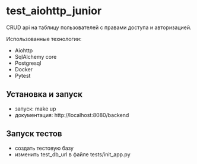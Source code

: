 # test_aiohttp_junior

CRUD api на таблицу пользователей с правами доступа и авторизацией.

Использованные технологии:
- Aiohttp
- SqlAlchemy core
- Postgresql
- Docker
- Pytest

## Установка и запуск

- запуск: make up
- документация: http://localhost:8080/backend

## Запуск тестов

- создать тестовую базу
- изменить test_db_url в файле tests/init_app.py
